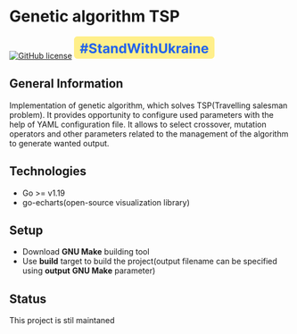 # Genetic algorithm TSP
[![GitHub license](https://img.shields.io/github/license/Naereen/StrapDown.js.svg)](https://github.com/Naereen/StrapDown.js/blob/master/LICENSE)
[![StandWithUkraine](https://raw.githubusercontent.com/vshymanskyy/StandWithUkraine/main/badges/StandWithUkraine.svg)](https://github.com/vshymanskyy/StandWithUkraine/blob/main/docs/README.md)

## General Information

Implementation of genetic algorithm, which solves TSP(Travelling salesman problem). It provides opportunity to configure used parameters with the help of YAML configuration file. It allows to select crossover, mutation operators and other parameters related to the management of the algorithm to generate wanted output.

## Technologies
- Go >= v1.19
- go-echarts(open-source visualization library)

## Setup
- Download **GNU Make** building tool
- Use **build** target to build the project(output filename can be specified using **output** **GNU Make** parameter)

## Status
This project is stil maintaned
